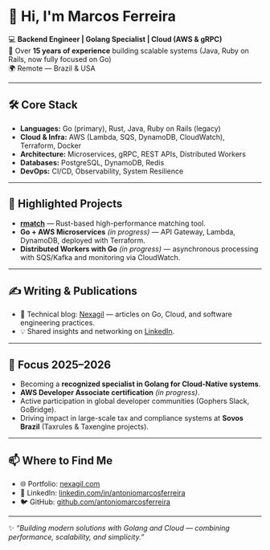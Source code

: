 # 👋 Hi, I'm Marcos Ferreira  

💻 **Backend Engineer | Golang Specialist | Cloud (AWS & gRPC)**  
🚀 Over **15 years of experience** building scalable systems (Java, Ruby on Rails, now fully focused on Go)  
🌍 Remote — Brazil & USA  

---

## 🛠️ Core Stack
- **Languages:** Go (primary), Rust, Java, Ruby on Rails (legacy)  
- **Cloud & Infra:** AWS (Lambda, SQS, DynamoDB, CloudWatch), Terraform, Docker  
- **Architecture:** Microservices, gRPC, REST APIs, Distributed Workers  
- **Databases:** PostgreSQL, DynamoDB, Redis  
- **DevOps:** CI/CD, Observability, System Resilience  

---

## 🚀 Highlighted Projects
- [**rmatch**](https://github.com/antoniomarcosferreira/rmatch) — Rust-based high-performance matching tool.  
- **Go + AWS Microservices** *(in progress)* — API Gateway, Lambda, DynamoDB, deployed with Terraform.  
- **Distributed Workers with Go** *(in progress)* — asynchronous processing with SQS/Kafka and monitoring via CloudWatch.  

---

## ✍️ Writing & Publications
- 📖 Technical blog: [Nexagil](https://nexagil.com) — articles on Go, Cloud, and software engineering practices.  
- 💡 Shared insights and networking on [LinkedIn](https://linkedin.com/in/antoniomarcosferreira).  

---

## 🎯 Focus 2025–2026
- Becoming a **recognized specialist in Golang for Cloud-Native systems**.  
- **AWS Developer Associate certification** *(in progress)*.  
- Active participation in global developer communities (Gophers Slack, GoBridge).  
- Driving impact in large-scale tax and compliance systems at **Sovos Brazil** (Taxrules & Taxengine projects).  

---

## 📫 Where to Find Me
- 🌐 Portfolio: [nexagil.com](https://nexagil.com)  
- 💼 LinkedIn: [linkedin.com/in/antoniomarcosferreira](https://linkedin.com/in/antoniomarcosferreira)  
- 🐦 GitHub: [github.com/antoniomarcosferreira](https://github.com/antoniomarcosferreira)  

---

✨ *“Building modern solutions with Golang and Cloud — combining performance, scalability, and simplicity.”*  
